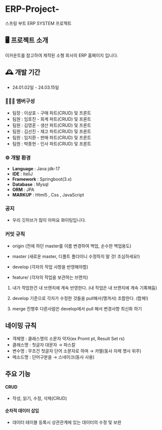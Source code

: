 # ERP-Project-
스프링 부트 ERP SYSTEM 프로젝트


## 🖥️ 프로젝트 소개
이카운트를 참고하여 제작된 소형 회사의 ERP 홈페이지 입니다.
<br>

## 🕰️ 개발 기간
* 24.01.02일 - 24.03.15일

### 🧑‍🤝‍🧑 맴버구성
- 팀장 : 이상효 - 구매 파트(CRUD) 및 프론트
- 팀원 : 임호진 - 회계 파트(CRUD) 및 프론트
- 팀원 : 김영훈 - 생산 파트(CRUD) 및 프론트
- 팀원 : 김선진 - 재고 파트(CRUD) 및 프론트
- 팀원 : 임지환 - 판매 파트(CRUD) 및 프론트
- 팀원 : 박종현 - 인사 파트(CRUD) 및 프론트

### ⚙️ 개발 환경
- **Language** : Java jdk-17 
- **IDE** : IteliJ
- **Framework** : Springboot(3.x)
- **Database** : Mysql 
- **ORM** : JPA
- **MARKUP** : Html5 , Css , JavaScript
### 공지
- 우리 깃허브가 많이 아파요 화이팅입니다.

### 커밋 규칙
- origin (전에 하던 master를 이름 변경하여 백업, 순수한 백업용도)

- master (새로운 master, 디폴트 폴더이니 수정하지 말 것! 조심하세요!)

- develop (각자의 작업 사항을 반영해야할)

- feature/ (각자의 작업을 보관하는 브랜치)

1. 내가 작업한건 내 브랜치에 계속 반영한다. (내 작업은 내 브랜치에 계속 기록해둠)

2. develop 기준으로 각자가 수정한 것들을 pull해서(땡겨서) 조합한다. (합체!)

3. merge 진행후 다른사람은 develop에서 pull 해서 변경사항 최신화 하기


## 네이밍 규칙
- 객체명 : 클래스명의 소문자 약자(ex Promt pt, Result Set rs)
- 클래스명 : 첫글자 대문자 → 파스칼
- 변수명 : 무조건 첫글자 단어 소문자로 하며 → 카멜(동사 자제 명사 위주)
- 메소드명 : 단어구분을 → 스네이크(동사 사용)

##  주요 기능

#### CRUD
-  작성, 읽기, 수정, 삭제(CRUD)

#### 순차적 데이터 삽입 
- 데이터 테이블 등록시 상관관계에 있는 데이터의 수정 및 보완

 
